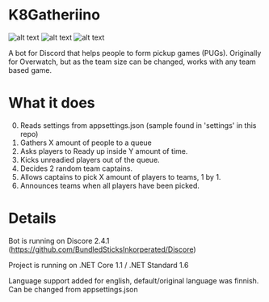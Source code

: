 # K8Gatheriino
![alt text](https://github.com/kitsun8/K8Gatheriino/blob/master/screenshots/gatheriino1.PNG)
![alt text](https://github.com/kitsun8/K8Gatheriino/blob/master/screenshots/gatheriino3.PNG)
![alt text](https://github.com/kitsun8/K8Gatheriino/blob/master/screenshots/gatheriino4.PNG)

A bot for Discord that helps people to form pickup games (PUGs).
Originally for Overwatch, but as the team size can be changed, works with any team based game.

# What it does

0. Reads settings from appsettings.json (sample found in 'settings' in this repo)
1. Gathers X amount of people to a queue
2. Asks players to Ready up inside Y amount of time.
3. Kicks unreadied players out of the queue.
4. Decides 2 random team captains.
5. Allows captains to pick X amount of players to teams, 1 by 1.
6. Announces teams when all players have been picked.

# Details

Bot is running on Discore 2.4.1 (https://github.com/BundledSticksInkorperated/Discore)

Project is running on .NET Core 1.1 / .NET Standard 1.6

Language support added for english, default/original language was finnish. Can be changed from appsettings.json
